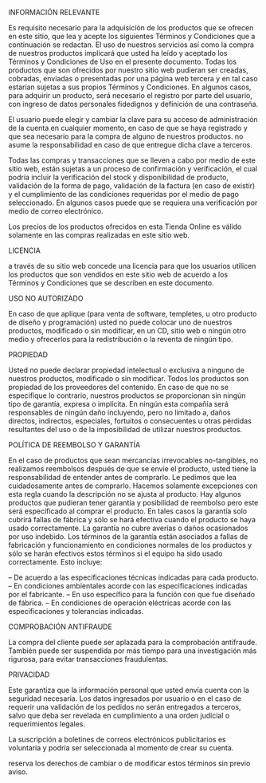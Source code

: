 



INFORMACIÓN RELEVANTE

Es requisito necesario para la adquisición de los productos que se ofrecen en este sitio, que lea y acepte los siguientes Términos y Condiciones que a continuación se redactan. El uso de nuestros servicios así como la compra de nuestros productos implicará que usted ha leído y aceptado los Términos y Condiciones de Uso en el presente documento. Todas los productos  que son ofrecidos por nuestro sitio web pudieran ser creadas, cobradas, enviadas o presentadas por una página web tercera y en tal caso estarían sujetas a sus propios Términos y Condiciones. En algunos casos, para adquirir un producto, será necesario el registro por parte del usuario, con ingreso de datos personales fidedignos y definición de una contraseña.

El usuario puede elegir y cambiar la clave para su acceso de administración de la cuenta en cualquier momento, en caso de que se haya registrado y que sea necesario para la compra de alguno de nuestros productos.  no asume la responsabilidad en caso de que entregue dicha clave a terceros.

Todas las compras y transacciones que se lleven a cabo por medio de este sitio web, están sujetas a un proceso de confirmación y verificación, el cual podría incluir la verificación del stock y disponibilidad de producto, validación de la forma de pago, validación de la factura (en caso de existir) y el cumplimiento de las condiciones requeridas por el medio de pago seleccionado. En algunos casos puede que se requiera una verificación por medio de correo electrónico.

Los precios de los productos ofrecidos en esta Tienda Online es válido solamente en las compras realizadas en este sitio web.

LICENCIA

  a través de su sitio web concede una licencia para que los usuarios utilicen  los productos que son vendidos en este sitio web de acuerdo a los Términos y Condiciones que se describen en este documento.

USO NO AUTORIZADO

En caso de que aplique (para venta de software, templetes, u otro producto de diseño y programación) usted no puede colocar uno de nuestros productos, modificado o sin modificar, en un CD, sitio web o ningún otro medio y ofrecerlos para la redistribución o la reventa de ningún tipo.

PROPIEDAD

Usted no puede declarar propiedad intelectual o exclusiva a ninguno de nuestros productos, modificado o sin modificar. Todos los productos son propiedad  de los proveedores del contenido. En caso de que no se especifique lo contrario, nuestros productos se proporcionan  sin ningún tipo de garantía, expresa o implícita. En ningún esta compañía será  responsables de ningún daño incluyendo, pero no limitado a, daños directos, indirectos, especiales, fortuitos o consecuentes u otras pérdidas resultantes del uso o de la imposibilidad de utilizar nuestros productos.

POLÍTICA DE REEMBOLSO Y GARANTÍA

En el caso de productos que sean  mercancías irrevocables no-tangibles, no realizamos reembolsos después de que se envíe el producto, usted tiene la responsabilidad de entender antes de comprarlo.  Le pedimos que lea cuidadosamente antes de comprarlo. Hacemos solamente excepciones con esta regla cuando la descripción no se ajusta al producto. Hay algunos productos que pudieran tener garantía y posibilidad de reembolso pero este será especificado al comprar el producto. En tales casos la garantía solo cubrirá fallas de fábrica y sólo se hará efectiva cuando el producto se haya usado correctamente. La garantía no cubre averías o daños ocasionados por uso indebido. Los términos de la garantía están asociados a fallas de fabricación y funcionamiento en condiciones normales de los productos y sólo se harán efectivos estos términos si el equipo ha sido usado correctamente. Esto incluye:

– De acuerdo a las especificaciones técnicas indicadas para cada producto.
– En condiciones ambientales acorde con las especificaciones indicadas por el fabricante.
– En uso específico para la función con que fue diseñado de fábrica.
– En condiciones de operación eléctricas acorde con las especificaciones y tolerancias indicadas.

COMPROBACIÓN ANTIFRAUDE

La compra del cliente puede ser aplazada para la comprobación antifraude. También puede ser suspendida por más tiempo para una investigación más rigurosa, para evitar transacciones fraudulentas.

PRIVACIDAD

Este  garantiza que la información personal que usted envía cuenta con la seguridad necesaria. Los datos ingresados por usuario o en el caso de requerir una validación de los pedidos no serán entregados a terceros, salvo que deba ser revelada en cumplimiento a una orden judicial o requerimientos legales.

La suscripción a boletines de correos electrónicos publicitarios es voluntaria y podría ser seleccionada al momento de crear su cuenta.

 reserva los derechos de cambiar o de modificar estos términos sin previo aviso.
